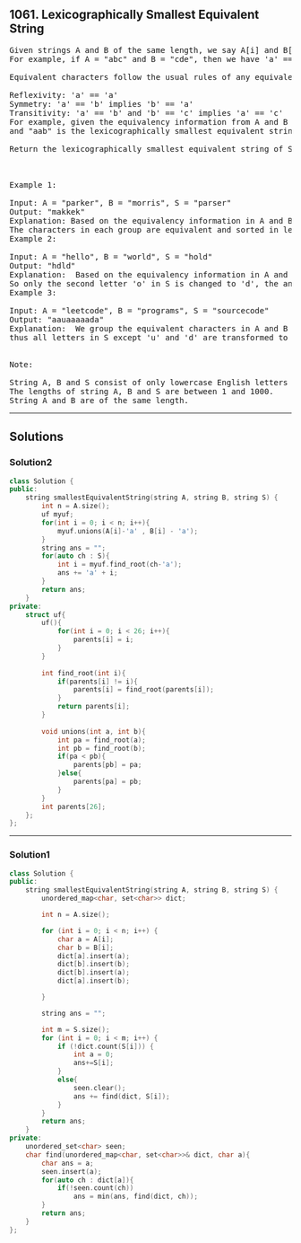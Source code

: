 ## 1061. Lexicographically Smallest Equivalent String
<pre>
Given strings A and B of the same length, we say A[i] and B[i] are equivalent characters. 
For example, if A = "abc" and B = "cde", then we have 'a' == 'c', 'b' == 'd', 'c' == 'e'.

Equivalent characters follow the usual rules of any equivalence relation:

Reflexivity: 'a' == 'a'
Symmetry: 'a' == 'b' implies 'b' == 'a'
Transitivity: 'a' == 'b' and 'b' == 'c' implies 'a' == 'c'
For example, given the equivalency information from A and B above, S = "eed", "acd", and "aab" are equivalent strings, 
and "aab" is the lexicographically smallest equivalent string of S.

Return the lexicographically smallest equivalent string of S by using the equivalency information from A and B.

 

Example 1:

Input: A = "parker", B = "morris", S = "parser"
Output: "makkek"
Explanation: Based on the equivalency information in A and B, we can group their characters as [m,p], [a,o], [k,r,s], [e,i]. 
The characters in each group are equivalent and sorted in lexicographical order. So the answer is "makkek".
Example 2:

Input: A = "hello", B = "world", S = "hold"
Output: "hdld"
Explanation:  Based on the equivalency information in A and B, we can group their characters as [h,w], [d,e,o], [l,r]. 
So only the second letter 'o' in S is changed to 'd', the answer is "hdld".
Example 3:

Input: A = "leetcode", B = "programs", S = "sourcecode"
Output: "aauaaaaada"
Explanation:  We group the equivalent characters in A and B as [a,o,e,r,s,c], [l,p], [g,t] and [d,m], 
thus all letters in S except 'u' and 'd' are transformed to 'a', the answer is "aauaaaaada".
 

Note:

String A, B and S consist of only lowercase English letters from 'a' - 'z'.
The lengths of string A, B and S are between 1 and 1000.
String A and B are of the same length.
</pre>

----------------------------------------------------------------

## Solutions
### Solution2
```c++
class Solution {
public:
    string smallestEquivalentString(string A, string B, string S) {
        int n = A.size();
        uf myuf;
        for(int i = 0; i < n; i++){
            myuf.unions(A[i]-'a' , B[i] - 'a');
        }
        string ans = "";
        for(auto ch : S){
            int i = myuf.find_root(ch-'a');
            ans += 'a' + i;
        }
        return ans;
    }
private:
    struct uf{
        uf(){
            for(int i = 0; i < 26; i++){
                parents[i] = i;
            }
        }
        
        int find_root(int i){
            if(parents[i] != i){
                parents[i] = find_root(parents[i]);
            }
            return parents[i];
        }
        
        void unions(int a, int b){
            int pa = find_root(a);
            int pb = find_root(b);
            if(pa < pb){
                parents[pb] = pa;
            }else{
                parents[pa] = pb;
            }
        }
        int parents[26];
    };
};
```
----------------------------------------------------------------
### Solution1

```c++
class Solution {
public:
    string smallestEquivalentString(string A, string B, string S) {
        unordered_map<char, set<char>> dict;

        int n = A.size();

        for (int i = 0; i < n; i++) {
            char a = A[i];
            char b = B[i];
            dict[a].insert(a);
            dict[b].insert(b);
            dict[b].insert(a);
            dict[a].insert(b);            

        }

        string ans = "";

        int m = S.size();
        for (int i = 0; i < m; i++) {
            if (!dict.count(S[i])) {
                int a = 0;
                ans+=S[i];
            }
            else{
                seen.clear();
                ans += find(dict, S[i]);
            }
        }
        return ans;
    }
private:
    unordered_set<char> seen;
    char find(unordered_map<char, set<char>>& dict, char a){
        char ans = a;
        seen.insert(a);
        for(auto ch : dict[a]){
            if(!seen.count(ch))
                ans = min(ans, find(dict, ch));
        }
        return ans;
    }
};
```
